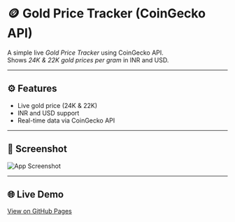# 🪙 Gold Price Tracker (CoinGecko API)

A simple live *Gold Price Tracker* using CoinGecko API.  
Shows *24K & 22K gold prices per gram* in INR and USD.

---

## ⚙ Features
- Live gold price (24K & 22K)
- INR and USD support
- Real-time data via CoinGecko API

---

## 📸 Screenshot
![App Screenshot](./screenshot.png)

---

## 🌐 Live Demo
[View on GitHub Pages](https://xyzvikram.github.io/gold-price-tracker)
